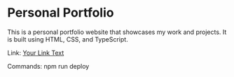 # Personal Portfolio 
This is a personal portfolio website that showcases my work and projects. It is built using HTML, CSS, and TypeScript.

Link: <a href="https://example.com" target="_blank">Your Link Text</a>

Commands:
npm run deploy